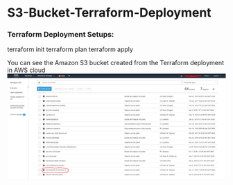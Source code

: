 # S3-Bucket-Terraform-Deployment
### Terraform Deployment Setups:
terraform init
terraform plan
terraform apply

You can see the Amazon S3 bucket created from the Terraform deployment in AWS cloud
![S3 Bucket in US-EAST-1 Region](https://github.com/lethompson/S3-Bucket-Terraform-Deployment/blob/master/Terraform_S3_bucket_Demo.PNG)
